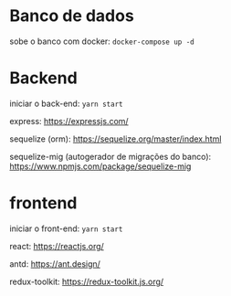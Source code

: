 # Banco de dados

sobe o banco com docker: `docker-compose up -d`

# Backend

iniciar o back-end: `yarn start`

express: https://expressjs.com/

sequelize (orm): https://sequelize.org/master/index.html

sequelize-mig (autogerador de migrações do banco): https://www.npmjs.com/package/sequelize-mig

# frontend

iniciar o front-end: `yarn start`

react: https://reactjs.org/

antd: https://ant.design/

redux-toolkit: https://redux-toolkit.js.org/

